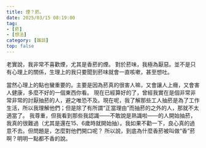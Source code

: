 ```yaml
---
title: 煙？菸。
date: 2025/03/15 08:19:00
tag: 
- [菸]
- [想法]
category: [雜談]
top: false
---
```


老實說，我非常不喜歡煙，尤其是香菸的煙。
對於菸味，我極為厭惡。並不是只有心理上的關係，生理上的我只要聞到菸味就會一直咳嗽，甚至想吐。
<!-- more -->
當然心理上的點也蠻重要的。主要是因為菸真的很害人嘛，又會讓人上癮，又會害人健康，多麼不好的一個東西你看。
現在已經算好的了，曾經我實在是個非常非常非常的討厭抽菸的人，避之唯恐不及。現在呢，我了解那些工人抽菸是為了工作生活，所以我理解他們；但是除了有所謂“正當理由”而抽菸的之外的人，那就不太適當了。
我尊重，但我看到那些我認識——不敢說是熟識啦——的人開始抽菸，我真的很難過（尤其是還在15、6歲時就開始抽）。我如果不勸一下，良心真的過意不去。但問題是，怎麼對他們開口呢？
所以說，到底為什麼香菸被叫做“香”菸啊？明明一點都不香的說。